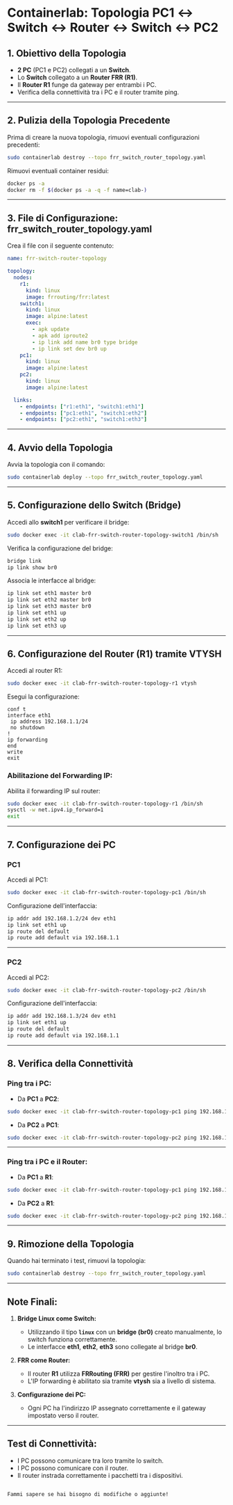 # Containerlab: Topologia PC1 ↔ Switch ↔ Router ↔ Switch ↔ PC2

## 1. Obiettivo della Topologia
- **2 PC** (PC1 e PC2) collegati a un **Switch**.
- Lo **Switch** collegato a un **Router FRR (R1)**.
- Il **Router R1** funge da gateway per entrambi i PC.
- Verifica della connettività tra i PC e il router tramite ping.

---

## 2. Pulizia della Topologia Precedente
Prima di creare la nuova topologia, rimuovi eventuali configurazioni precedenti:

```bash
sudo containerlab destroy --topo frr_switch_router_topology.yaml
```

Rimuovi eventuali container residui:

```bash
docker ps -a
docker rm -f $(docker ps -a -q -f name=clab-)
```

---

## 3. File di Configurazione: frr_switch_router_topology.yaml

Crea il file con il seguente contenuto:

```yaml
name: frr-switch-router-topology

topology:
  nodes:
    r1:
      kind: linux
      image: frrouting/frr:latest
    switch1:
      kind: linux
      image: alpine:latest
      exec:
        - apk update
        - apk add iproute2
        - ip link add name br0 type bridge
        - ip link set dev br0 up
    pc1:
      kind: linux
      image: alpine:latest
    pc2:
      kind: linux
      image: alpine:latest

  links:
    - endpoints: ["r1:eth1", "switch1:eth1"]
    - endpoints: ["pc1:eth1", "switch1:eth2"]
    - endpoints: ["pc2:eth1", "switch1:eth3"]
```

---

## 4. Avvio della Topologia

Avvia la topologia con il comando:

```bash
sudo containerlab deploy --topo frr_switch_router_topology.yaml
```

---

## 5. Configurazione dello Switch (Bridge)

Accedi allo **switch1** per verificare il bridge:

```bash
sudo docker exec -it clab-frr-switch-router-topology-switch1 /bin/sh
```

Verifica la configurazione del bridge:

```bash
bridge link
ip link show br0
```

Associa le interfacce al bridge:

```bash
ip link set eth1 master br0
ip link set eth2 master br0
ip link set eth3 master br0
ip link set eth1 up
ip link set eth2 up
ip link set eth3 up
```

---

## 6. Configurazione del Router (R1) tramite VTYSH

Accedi al router R1:

```bash
sudo docker exec -it clab-frr-switch-router-topology-r1 vtysh
```

Esegui la configurazione:

```
conf t
interface eth1
 ip address 192.168.1.1/24
 no shutdown
!
ip forwarding
end
write
exit
```

### Abilitazione del Forwarding IP:

Abilita il forwarding IP sul router:

```bash
sudo docker exec -it clab-frr-switch-router-topology-r1 /bin/sh
sysctl -w net.ipv4.ip_forward=1
exit
```

---

## 7. Configurazione dei PC

### PC1

Accedi al PC1:

```bash
sudo docker exec -it clab-frr-switch-router-topology-pc1 /bin/sh
```

Configurazione dell'interfaccia:

```bash
ip addr add 192.168.1.2/24 dev eth1
ip link set eth1 up
ip route del default
ip route add default via 192.168.1.1
```

---

### PC2

Accedi al PC2:

```bash
sudo docker exec -it clab-frr-switch-router-topology-pc2 /bin/sh
```

Configurazione dell'interfaccia:

```bash
ip addr add 192.168.1.3/24 dev eth1
ip link set eth1 up
ip route del default
ip route add default via 192.168.1.1
```

---

## 8. Verifica della Connettività

### Ping tra i PC:
- Da **PC1** a **PC2**:

```bash
sudo docker exec -it clab-frr-switch-router-topology-pc1 ping 192.168.1.3
```

- Da **PC2** a **PC1**:

```bash
sudo docker exec -it clab-frr-switch-router-topology-pc2 ping 192.168.1.2
```

---

### Ping tra i PC e il Router:
- Da **PC1** a **R1**:

```bash
sudo docker exec -it clab-frr-switch-router-topology-pc1 ping 192.168.1.1
```

- Da **PC2** a **R1**:

```bash
sudo docker exec -it clab-frr-switch-router-topology-pc2 ping 192.168.1.1
```

---

## 9. Rimozione della Topologia

Quando hai terminato i test, rimuovi la topologia:

```bash
sudo containerlab destroy --topo frr_switch_router_topology.yaml
```

---

## Note Finali:
1. **Bridge Linux come Switch:**  
   - Utilizzando il tipo **`linux`** con un **bridge (br0)** creato manualmente, lo switch funziona correttamente.  
   - Le interfacce **eth1**, **eth2**, **eth3** sono collegate al bridge **br0**.

2. **FRR come Router:**  
   - Il router **R1** utilizza **FRRouting (FRR)** per gestire l'inoltro tra i PC.  
   - L'IP forwarding è abilitato sia tramite **vtysh** sia a livello di sistema.  

3. **Configurazione dei PC:**  
   - Ogni PC ha l'indirizzo IP assegnato correttamente e il gateway impostato verso il router.  

---

## Test di Connettività:
- I PC possono comunicare tra loro tramite lo switch.
- I PC possono comunicare con il router.
- Il router instrada correttamente i pacchetti tra i dispositivi.
```

Fammi sapere se hai bisogno di modifiche o aggiunte!
